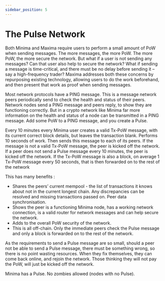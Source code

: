 ```yaml
---
sidebar_position: 5
---
```


# The Pulse Network

Both Minima and Maxima require users to perform a small amount of PoW when sending messages. The more messages, the more PoW. The more PoW, the more secure the network. But what if a user is not sending any messages? Can that user also help to secure the network? What if sending a message is time-critical, and there must be no delay before sending it – say a high-frequency trader? Maxima addresses both these concerns by repurposing existing technology, allowing users to do the work beforehand, and then present that work as proof when sending messages.

Most network protocols have a PING message. This is a message network peers periodically send to check the health and status of their peers. Network nodes send a PING message and peers reply, to show they are functioning correctly. But in a crypto network like Minima far more information on the health and status of a node can be transmitted in a PING message. Add some PoW to a PING message, and you create a Pulse.

Every 10 minutes every Minima user creates a valid Tx-PoW message, with its current correct block details, but leaves the transaction blank. Performs 10 seconds of work. Then sends this message to each of its peers. If the message is not a valid Tx-PoW message, the peer is kicked off the network. If a peer does not send a Pulse message every 10 minutes, the peer is kicked off the network. If the Tx-PoW message is also a block, on average 1 Tx-PoW message every 50 seconds, that is then forwarded on to the rest of the network

This has many benefits :
 
- Shares the peers’ current mempool - the list of transactions it knows about not in the current longest chain. Any discrepancies can be resolved and missing transactions passed on. Peer data synchronisation.
- Shows the peer is a functioning Minima node, has a working network connection, is a valid router for network messages and can help secure the network.
- Adds to the overall PoW security of the network.
- This is all off-chain. Only the immediate peers check the Pulse message and only a block is forwarded on to the rest of the network.
 
As the requirements to send a Pulse message are so small, should a peer not be able to send a Pulse message, there must be something wrong, so there is no point wasting resources. When they fix themselves, they can come back online, and rejoin the network. Those thinking they will not pay the PoW, will just be kicked off the network.
        	
Minima has a Pulse. No zombies allowed (nodes with no Pulse).

